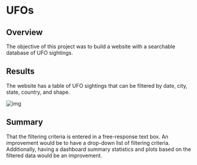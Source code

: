 # UFOs
## Overview
The objective of this project was to build a website with a searchable database of UFO sightings. 

## Results
The website has a table of UFO sightings that can be filtered by date, city, state, country, and shape.

![img](images/web.png)

## Summary
That the filtering criteria is entered in a free-response text box. An improvement would be to have a drop-down list of filtering criteria. Additionally, having a dashboard summary statistics and plots based on the filtered data would be an improvement.